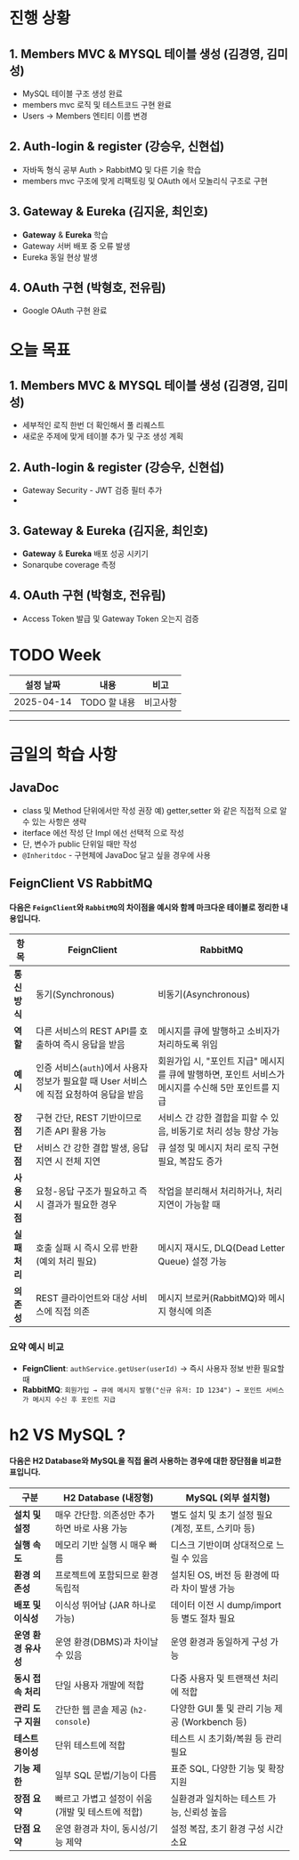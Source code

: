 # **진행 상황**


## 1. **Members MVC** & **MYSQL 테이블 생성** (김경영, 김미성)
- MySQL 테이블 구조 생성 완료
- members mvc 로직 및 테스트코드 구현 완료
- Users -> Members 엔티티 이름 변경
## 2. **Auth-login** & **register** (강승우, 신현섭)
- 자바독 형식 공부 Auth > RabbitMQ 및 다른 기술 학습 
- members mvc 구조에 맞게 리팩토링 및 OAuth 에서 모놀리식 구조로 구현
## 3. **Gateway** & **Eureka** (김지윤, 최인호)
- **Gateway** & **Eureka** 학습
- Gateway 서버 배포 중 오류 발생
- Eureka 동일 현상 발생
## 4. **OAuth** 구현 (박형호, 전유림)
- Google OAuth 구현 완료

# **오늘 목표**

## 1. **Members MVC** & **MYSQL 테이블 생성** (김경영, 김미성)
- 세부적인 로직 한번 더 확인해서 풀 리퀘스트
- 새로운 주제에 맞게 테이블 추가 및 구조 생성 계획

## 2. **Auth-login** & **register** (강승우, 신현섭)
- Gateway Security - JWT 검증 필터 추가
- 
## 3. **Gateway** & **Eureka** (김지윤, 최인호)
- **Gateway** & **Eureka** 배포 성공 시키기
- Sonarqube coverage 측정
## 4. **OAuth** 구현 (박형호, 전유림)
- Access Token 발급 및 Gateway Token 오는지 검증

# TODO Week

| 설정 날짜      | 내용        | 비고   |
|------------|-----------|------|
| 2025-04-14 | TODO 할 내용 | 비고사항 |

[//]: # (|            |           |      |)

[//]: # (|            |           |      |)

[//]: # (|            |           |      |)

[//]: # (|            |           |      |)

[//]: # (|            |           |      |)

[//]: # (|            |           |      |)


---
# 금일의 학습 사항

## JavaDoc 
- class 및 Method 단위에서만 작성 권장 예) getter,setter 와 같은 직접적 으로 알수 있는 사항은 생략 
- iterface 에선 작성 단 Impl 에선 선택적 으로 작성
- 단, 변수가 public 단위일 때만 작성
- `@Inheritdoc` - 구현체에 JavaDoc 달고 싶을 경우에 사용 

## FeignClient VS RabbitMQ
#### 다음은 `FeignClient`와 `RabbitMQ`의 차이점을 예시와 함께 마크다운 테이블로 정리한 내용입니다.

| 항목 | FeignClient | RabbitMQ |
|------|-------------|----------|
| **통신 방식** | 동기(Synchronous) | 비동기(Asynchronous) |
| **역할** | 다른 서비스의 REST API를 호출하여 즉시 응답을 받음 | 메시지를 큐에 발행하고 소비자가 처리하도록 위임 |
| **예시** | 인증 서비스(`auth`)에서 사용자 정보가 필요할 때 User 서비스에 직접 요청하여 응답을 받음 | 회원가입 시, "포인트 지급" 메시지를 큐에 발행하면, 포인트 서비스가 메시지를 수신해 5만 포인트를 지급 |
| **장점** | 구현 간단, REST 기반이므로 기존 API 활용 가능 | 서비스 간 강한 결합을 피할 수 있음, 비동기로 처리 성능 향상 가능 |
| **단점** | 서비스 간 강한 결합 발생, 응답 지연 시 전체 지연 | 큐 설정 및 메시지 처리 로직 구현 필요, 복잡도 증가 |
| **사용 시점** | 요청-응답 구조가 필요하고 즉시 결과가 필요한 경우 | 작업을 분리해서 처리하거나, 처리 지연이 가능할 때 |
| **실패 처리** | 호출 실패 시 즉시 오류 반환 (예외 처리 필요) | 메시지 재시도, DLQ(Dead Letter Queue) 설정 가능 |
| **의존성** | REST 클라이언트와 대상 서비스에 직접 의존 | 메시지 브로커(RabbitMQ)와 메시지 형식에 의존 |

### 요약 예시 비교
- **FeignClient**: `authService.getUser(userId)` → 즉시 사용자 정보 반환 필요할 때
- **RabbitMQ**: `회원가입 → 큐에 메시지 발행("신규 유저: ID 1234") → 포인트 서비스가 메시지 수신 후 포인트 지급`

# h2 VS MySQL ?
#### 다음은 **H2 Database**와 **MySQL**을 직접 올려 사용하는 경우에 대한 장단점을 비교한 표입니다.

| 구분 | H2 Database (내장형) | MySQL (외부 설치형) |
|------|------------------------|------------------------|
| **설치 및 설정** | 매우 간단함. 의존성만 추가하면 바로 사용 가능 | 별도 설치 및 초기 설정 필요 (계정, 포트, 스키마 등) |
| **실행 속도** | 메모리 기반 실행 시 매우 빠름 | 디스크 기반이며 상대적으로 느릴 수 있음 |
| **환경 의존성** | 프로젝트에 포함되므로 환경 독립적 | 설치된 OS, 버전 등 환경에 따라 차이 발생 가능 |
| **배포 및 이식성** | 이식성 뛰어남 (JAR 하나로 가능) | 데이터 이전 시 dump/import 등 별도 절차 필요 |
| **운영 환경 유사성** | 운영 환경(DBMS)과 차이날 수 있음 | 운영 환경과 동일하게 구성 가능 |
| **동시 접속 처리** | 단일 사용자 개발에 적합 | 다중 사용자 및 트랜잭션 처리에 적합 |
| **관리 도구 지원** | 간단한 웹 콘솔 제공 (`h2-console`) | 다양한 GUI 툴 및 관리 기능 제공 (Workbench 등) |
| **테스트 용이성** | 단위 테스트에 적합 | 테스트 시 초기화/복원 등 관리 필요 |
| **기능 제한** | 일부 SQL 문법/기능이 다름 | 표준 SQL, 다양한 기능 및 확장 지원 |
| **장점 요약** | 빠르고 가볍고 설정이 쉬움 (개발 및 테스트에 적합) | 실환경과 일치하는 테스트 가능, 신뢰성 높음 |
| **단점 요약** | 운영 환경과 차이, 동시성/기능 제약 | 설정 복잡, 초기 환경 구성 시간 소요 |
